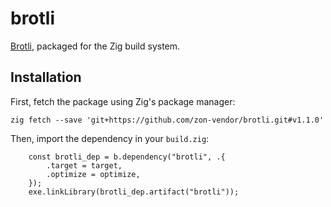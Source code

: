# brotli

[Brotli](https://github.com/google/brotli), packaged for the Zig build system.

## Installation

First, fetch the package using Zig's package manager:
```shell
zig fetch --save 'git+https://github.com/zon-vendor/brotli.git#v1.1.0'
```

Then, import the dependency in your `build.zig`:
```zig
    const brotli_dep = b.dependency("brotli", .{
        .target = target,
        .optimize = optimize,
    });
    exe.linkLibrary(brotli_dep.artifact("brotli"));
```
